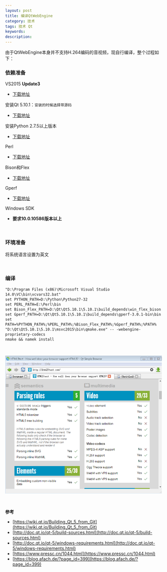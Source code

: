 ```yaml
---
layout: post
title: 编译QtWebEngine
category: 技术
tags: 技术 Qt
keywords:
description:
---
```


由于QtWebEngine本身并不支持H.264编码的音视频，现自行编译，整个过程如下：

### 依赖准备

VS2015 **Update3**

- [下载地址](https://docs.microsoft.com/en-us/visualstudio/releasenotes/vs2015-update3-vs)

安装Qt 5.10.1：`安装的时候选择带源码`

- [下载地址](http://qt.mirror.constant.com/archive/qt/5.10/5.10.1/submodules/)

安装Python 2.7.5以上版本

- [下载地址](https://www.python.org/downloads/windows/)


Perl

- [下载地址](http://strawberryperl.com/)

Bison和Flex

- [下载地址](https://sourceforge.net/projects/winflexbison/)

Gperf

- [下载地址](http://gnuwin32.sourceforge.net/packages/gperf.htm)

Windows SDK

- **要求10.0.10586版本以上**

<br/>

### 环境准备

将系统语言设置为英文

<br/>

### 编译

    "D:\Program Files (x86)\Microsoft Visual Studio 14.0\VC\bin\vcvars32.bat"
    set PYTHON_PATH=D:\Python\Python27-32
    set PERL_PATH=E:\Perl\bin
    set Bison_Flex_PATH=D:\Qt\Qt5.10.1\5.10.1\build_depends\win_flex_bison
    set Gperf_PATH=D:\Qt\Qt5.10.1\5.10.1\build_depends\gperf-3.0.1-bin\bin
    set PATH=%PYTHON_PATH%;%PERL_PATH%;%Bison_Flex_PATH%;%Gperf_PATH%;%PATH%
    "D:\Qt\Qt5.10.1\5.10.1\msvc2015\bin\qmake.exe" -- -webengine-proprietary-codecs
    nmake && namek install


<br/>

![](/public/files/qtwebengine_1.png)

<br/>



**参考**

- [https://wiki.qt.io/Building_Qt_5_from_Git](https://wiki.qt.io/Building_Qt_5_from_Git)
- [http://doc.qt.io/qt-5/build-sources.html](http://doc.qt.io/qt-5/build-sources.html)
- [http://doc.qt.io/qt-5/windows-requirements.html](http://doc.qt.io/qt-5/windows-requirements.html)
- [https://www.pressc.cn/1044.html](https://www.pressc.cn/1044.html)
- [https://blog.afach.de/?page_id=399](https://blog.afach.de/?page_id=399)
